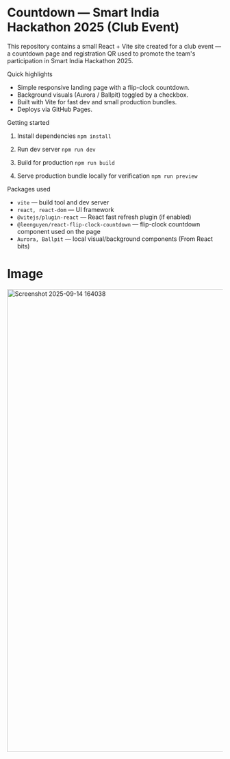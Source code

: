 # Countdown — Smart India Hackathon 2025 (Club Event)

This repository contains a small React + Vite site created for a club event — a countdown page and registration QR used to promote the team's participation in Smart India Hackathon 2025.

Quick highlights
- Simple responsive landing page with a flip-clock countdown.
- Background visuals (Aurora / Ballpit) toggled by a checkbox.
- Built with Vite for fast dev and small production bundles.
- Deploys via GitHub Pages.

Getting started


1. Install dependencies
   `npm install`

2. Run dev server
   `npm run dev`

3. Build for production
   `npm run build`

4. Serve production bundle locally for verification
   `npm run preview`


Packages used
- `vite` — build tool and dev server
- `react, react-dom` — UI framework
- `@vitejs/plugin-react` — React fast refresh plugin (if enabled)
- `@leenguyen/react-flip-clock-countdown` — flip-clock countdown component used on the page
- `Aurora, Ballpit` — local visual/background components (From React bits)

# Image 
<img width="1919" height="1079" alt="Screenshot 2025-09-14 164038" src="https://github.com/user-attachments/assets/34397950-4b17-4ba1-9a90-c056832515e4" />
